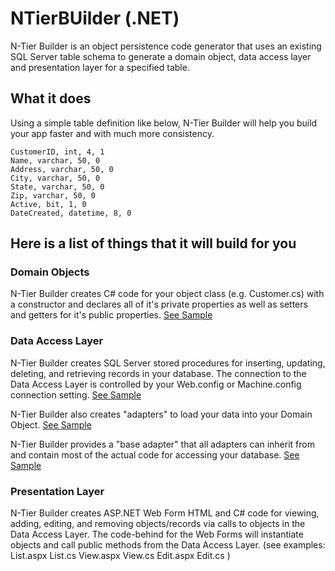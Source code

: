 NTierBUilder (.NET)
=====================================
N-Tier Builder is an object persistence code generator that uses an existing SQL Server table schema to generate a domain object, data access layer and presentation layer for a specified table. 

## What it does

Using a simple table definition like below, N-Tier Builder will help you build your app faster and with much more consistency.

    CustomerID, int, 4, 1
	Name, varchar, 50, 0
	Address, varchar, 50, 0
	City, varchar, 50, 0
	State, varchar, 50, 0
	Zip, varchar, 50, 0
	Active, bit, 1, 0
	DateCreated, datetime, 8, 0

## Here is a list of things that it will build for you

### Domain Objects

N-Tier Builder creates C# code for your object class (e.g. Customer.cs) with a constructor and declares all of it's private properties as well as setters and getters for it's public properties. 
[See Sample](https://github.com/djohnsonkc/ntierbuilder/blob/master/samples/Customer.cs.txt) 

### Data Access Layer

N-Tier Builder creates SQL Server stored procedures for inserting, updating, deleting, and retrieving records in your database. The connection to the Data Access Layer is controlled by your Web.config or Machine.config connection setting. 
[See Sample](https://github.com/djohnsonkc/ntierbuilder/blob/master/samples/StoredProcedures.sql.txt) 

N-Tier Builder also creates "adapters" to load your data into your Domain Object. 
[See Sample](https://github.com/djohnsonkc/ntierbuilder/blob/master/samples/CustomerAdapter.cs.txt) 

N-Tier Builder provides a "base adapter" that all adapters can inherit from and contain most of the actual code for accessing your database. 
[See Sample](https://github.com/djohnsonkc/ntierbuilder/blob/master/samples/BaseAdapter.txt) 


### Presentation Layer

N-Tier Builder creates ASP.NET Web Form HTML and C# code for viewing, adding, editing, and removing objects/records via calls to objects in the Data Access Layer. The code-behind for the Web Forms will instantiate objects and call public methods from the Data Access Layer.
(see examples: List.aspx List.cs View.aspx View.cs Edit.aspx Edit.cs	) 



